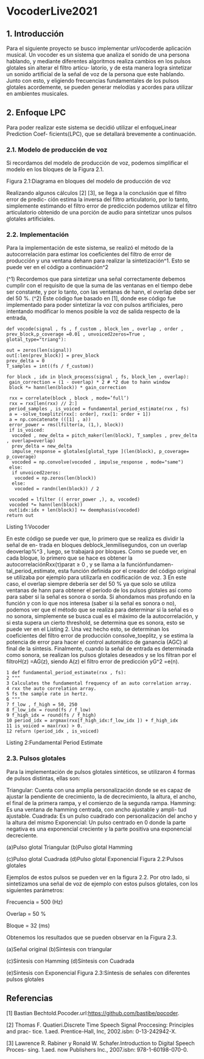 # VocoderLive2021
 
## 1. Introducción

Para el siguiente proyecto se busco implementar unVocoderde aplicación musical.
Un vocoder es un sistema que analiza el sonido de una persona hablando, y mediante
diferentes algoritmos realiza cambios en los pulsos glotales sin alterar el filtro articu-
latorio, y de esta manera logra sintetizar un sonido artificial de la señal de voz de la
persona que este hablando. Junto con esto, y eligiendo frecuencias fundamentales de
los pulsos glotales acordemente, se pueden generar melodías y acordes para utilizar en
ambientes musicales.


## 2. Enfoque LPC

Para poder realizar este sistema se decidió utilizar el enfoqueLinear Prediction Coef-
ficients(LPC), que se detallará brevemente a continuación.

### 2.1. Modelo de producción de voz

Si recordamos del modelo de producción de voz, podemos simplificar el modelo en los
bloques de la Figura 2.1.


Figura 2.1:Diagrama en bloques del modelo de producción de voz

Realizando algunos cálculos [2] [3], se llega a la conclusión que el filtro error de predic-
ción estima la inversa del filtro articulatorio, por lo tanto, simplemente estimando el
filtro error de predicción podemos utilizar el filtro articulatorio obtenido de una porción
de audio para sintetizar unos pulsos glotales artificiales.

### 2.2. Implementación

Para la implementación de este sistema, se realizó el método de la autocorrelación para
estimar los coeficientes del filtro de error de producción y una ventana dehann para
realizar la sintetización^1. Esto se puede ver en el código a continuación^2

(^1) Recordemos que para sintetizar una señal correctamente debemos cumplir con el requisito de que
la suma de las ventanas en el tiempo debe ser constante, y por lo tanto, con las ventanas de hann, el
overlap debe ser del 50 %.
(^2) Este código fue basado en [1], donde ese código fue implementado para poder sintetizar la voz con
pulsos artificiales, pero intentando modificar lo menos posible la voz de salida respecto de la entrada,

```
def vocode(signal , fs , f_custom , block_len , overlap , order , prev_block,p_coverage =0.01 , unvoiced2zeros=True , glotal_type="triang"):

out = zeros(len(signal))
out[:len(prev_block)] = prev_block
prev_delta = 0
T_samples = int((fs / f_custom))

for block , idx in block_process(signal , fs, block_len , overlap):
 gain_correction = (1 - overlap) * 2 # *2 due to hann window
 block *= hann(len(block)) * gain_correction

 rxx = correlate(block , block , mode=’full’)
 rxx = rxx[len(rxx) // 2:]
 period_samples , is_voiced = fundamental_period_estimate(rxx , fs)
 a = -solve_toeplitz(rxx[: order], rxx[1: order + 1])
 a = np.concatenate (([1] , a))
 error_power = rms(lfilter(a, (1,), block))
 if is_voiced:
  vocoded , new_delta = pitch_maker(len(block), T_samples , prev_delta , overlap=overlap)
  prev_delta = new_delta
  impulse_response = glotales[glotal_type ](len(block), p_coverage= p_coverage)
  vocoded = np.convolve(vocoded , impulse_response , mode="same")
 else:
  if unvoiced2zeros:
   vocoded = np.zeros(len(block))
  else:
   vocoded = randn(len(block)) / 2

 vocoded = lfilter (( error_power ,), a, vocoded)
 vocoded *= hann(len(block))
 out[idx:idx + len(block)] += deemphasis(vocoded)
return out

```
Listing 1:Vocoder


En este código se puede ver que, lo primero que se realiza es dividir la señal de en-
trada en bloques deblock_lenmilisegundos, con un overlap deoverlap%^3 , luego, se
trabajará por bloques. Como se puede ver, en cada bloque, lo primero que se hace
es obtener la autocorrelaciónRxx(τ)paraτ ≥ 0 , y se llama a la funciónfundamen-
tal_period_estimate, esta función definida por el creador del código original se utilizaba
por ejemplo para utilizarla en codificación de voz. 3
En este caso, el overlap siempre debería ser del 50 % ya que solo se utiliza ventanas de hann
para obtener el período de los pulsos glotales así como para saber si la señal es sonora
o sorda. Si ahondamos mas profundo en la función y con lo que nos interesa (saber si
la señal es sonora o no), podemos ver que el método que se realiza para determinar si
la señal es o no sonora, simplemente se busca cual es el máximo de la autocorrelación,
y si esta supera un cierto threshold, se determina que es sonora, esto se puede ver
en el Listing 2. Una vez hecho esto, se determinan los coeficientes del filtro error de
producción consolve_toeplitz, y se estima la potencia de error para hacer el control
automático de ganancia (AGC) al final de la síntesis. Finalmente, cuando la señal de
entrada es determinada como sonora, se realizan los pulsos glotales deseados y se los
filtran por el filtroH(z) =AG(z), siendo A(z) el filtro error de predicción yG^2 =e(n).

```
1 def fundamental_period_estimate(rxx , fs):
2 """
3 Calculates the fundamental frequency of an auto correlation array.
4 rxx the auto correlation array.
5 fs the sample rate in hertz.
6 """
7 f_low , f_high = 50, 250
8 f_low_idx = round(fs / f_low)
9 f_high_idx = round(fs / f_high)
10 period_idx = argmax(rxx[f_high_idx:f_low_idx ]) + f_high_idx
11 is_voiced = max(rxx) > 0.
12 return (period_idx , is_voiced)
```

Listing 2:Fundamental Period Estimate

### 2.3. Pulsos glotales


Para la implementación de pulsos glotales sintéticos, se utilizaron 4 formas de pulsos
distintas, ellas son:

Triangular: Cuenta con una amplia personalización donde se es capaz de ajustar
la pendiente de crecimiento, la de decrecimiento, la altura, el ancho, el final de
la primera rampa, y el comienzo de la segunda rampa.
Hamming: Es una ventana de hamming centrada, con ancho ajustable y ampli-
tud ajustable.
Cuadrada: Es un pulso cuadrado con personalización del ancho y la altura del
mismo
Exponencial: Un pulso centrado en 0 donde la parte negativa es una exponencial
creciente y la parte positiva una exponencial decreciente.

(a)Pulso glotal Triangular (b)Pulso glotal Hamming

(c)Pulso glotal Cuadrada (d)Pulso glotal Exponencial
Figura 2.2:Pulsos glotales

Ejemplos de estos pulsos se pueden ver en la figura 2.2. Por otro lado, si sintetizamos
una señal de voz de ejemplo con estos pulsos glotales, con los siguientes parámetros:

Frecuencia = 500 (Hz)

Overlap = 50 %

Bloque = 32 (ms)

Obtenemos los resultados que se pueden observar en la Figura 2.3.



(a)Señal original (b)Síntesis con triangular

(c)Síntesis con Hamming (d)Síntesis con Cuadrada

(e)Síntesis con Exponencial
Figura 2.3:Síntesis de señales con diferentes pulsos glotales


## Referencias

[1] Bastian Bechtold.Pocoder.url:https://github.com/bastibe/pocoder.

[2] Thomas F. Quatieri.Discrete Time Speech Signal Proccesing: Principles and prac-
tice. 1.aed. Prentice-Hall, Inc, 2002.isbn: 0-13-242942-X.

[3] Lawrence R. Rabiner y Ronald W. Schafer.Introduction to Digital Speech Proces-
sing. 1.aed. now Publishers Inc., 2007.isbn: 978-1-60198-070-0.


